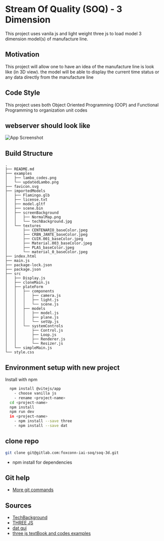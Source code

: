 
# Stream Of Quality (SOQ) - 3 Dimension

This project uses vanila js and light weight three js to load model 3 dimension model(s) of manufacture line.


## Motivation

This project will allow one to have an idea of the manufacture line is look like (in 3D view). the model will be able
to display the current time status or any data directly from the manufacture line

## Code Style

This project uses both Object Oriented Programming (OOP) and Functional Programming to organization unit codes

## webserver should look like

![App Screenshot](examples/UpdatedScreen.png)


## Build Structure

```
.
├── README.md
├── examples
│   ├── lambo_codes.png
│   └── updatedLambo.png
├── favicon.svg
├── importedModels
│   ├── Flamingo.glb
│   ├── license.txt
│   ├── model.gltf
│   ├── scene.bin
│   ├── screenBackground
│   │   ├── NormalMap.png
│   │   └── techBackground.jpg
│   └── textures
│       ├── CENTENARIO_baseColor.jpeg
│       ├── CRBN_JANTE_baseColor.jpeg
│       ├── CUIR.001_baseColor.jpeg
│       ├── Material.003_baseColor.jpeg
│       ├── PLAS_baseColor.jpeg
│       └── material_0_baseColor.jpeg
├── index.html
├── main.js
├── package-lock.json
├── package.json
├── src
│   ├── Display.js
│   ├── cloneMain.js
│   ├── plateForm
│   │   ├── components
│   │   │   ├── camera.js
│   │   │   ├── light.js
│   │   │   └── scene.js
│   │   ├── models
│   │   │   ├── model.js
│   │   │   ├── plane.js
│   │   │   └── setUp.js
│   │   └── systemControls
│   │       ├── Control.js
│   │       ├── Loop.js
│   │       ├── Renderer.js
│   │       └── Resizer.js
│   └── simpleMain.js
└── style.css

```
## Environment setup with new project
Install with npm

```bash
  npm install @vitejs/app
    - choose vanilla js
    - rename <project-name>
  cd <project-name>
  npm install
  npm run dev
  in <project-name>
    - npm install --save three
    - npm install --save dat
```
## clone repo
```sh
git clone git@gitlab.com:foxconn-iai-soq/soq-3d.git
```
- npm install for dependencies
    
## Git help

 - [More git commands](https://confluence.atlassian.com/bitbucketserver/basic-git-commands-776639767.html)

## Sources

- [TechBackground](https://www.shutterstock.com/search/hi+tech+show)
- [THREE JS](https://threejs.org/)
- [dat gui](https://github.com/dataarts/dat.gui)
- [three js textBook and codes examples](https://discoverthreejs.com/book/first-steps/load-models/)